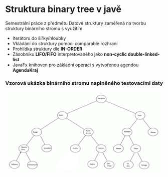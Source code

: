 # Struktura binary tree v javě
Semestrální práce z předmětu Datové struktury zaměřená na tvorbu struktury binárního stromu s využitím
* Iterátoru do šířky/hloubky
* Vkládání do struktury pomocí comparable rozhraní
* Prohlídka struktury dle **IN-ORDER**
* Zásobníku **LIFO/FIFO** interpretovaného jako **non-cyclic double-linked-list**
* JavaFx knihoven pro základní operaci s vytvořenou agendou **AgendaKraj** 

### Vzorová ukázka binárního stromu naplněného testovacími daty
![Ukázka vzorových dat uložených do struktury bin-tree](doc/strom.png  "bin-tree")
